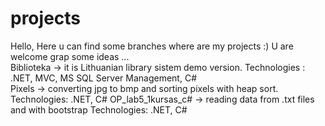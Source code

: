 # projects
Hello, 
Here u can find some branches where are my projects :)
U are welcome grap some ideas ...                      
Biblioteka -> it is Lithuanian library sistem demo version. Technologies : .NET, MVC, MS SQL Server Management, C#                      
Pixels -> converting jpg to bmp and sorting pixels with heap sort. Technologies: .NET, C#
OP_lab5_1kursas_c# -> reading data from .txt files and with bootstrap Technologies: .NET, C#
